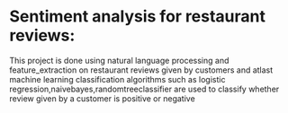 # Sentiment analysis for restaurant reviews:
This project is done using natural language processing and feature_extraction on restaurant reviews given by customers and atlast machine learning classification algorithms such as logistic regression,naivebayes,randomtreeclassifier are used to classify whether review given by a customer is positive or negative
